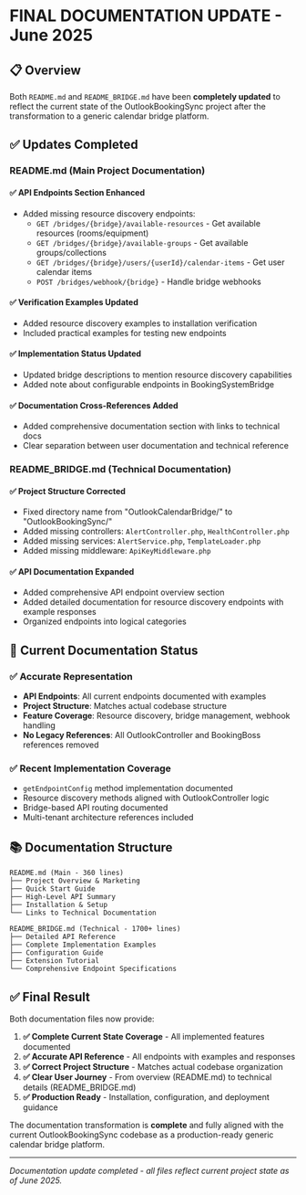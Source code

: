 # FINAL DOCUMENTATION UPDATE - June 2025

## 📋 Overview

Both `README.md` and `README_BRIDGE.md` have been **completely updated** to reflect the current state of the OutlookBookingSync project after the transformation to a generic calendar bridge platform.

## ✅ Updates Completed

### **README.md (Main Project Documentation)**

#### **✅ API Endpoints Section Enhanced**
- Added missing resource discovery endpoints:
  - `GET /bridges/{bridge}/available-resources` - Get available resources (rooms/equipment)
  - `GET /bridges/{bridge}/available-groups` - Get available groups/collections  
  - `GET /bridges/{bridge}/users/{userId}/calendar-items` - Get user calendar items
  - `POST /bridges/webhook/{bridge}` - Handle bridge webhooks

#### **✅ Verification Examples Updated**
- Added resource discovery examples to installation verification
- Included practical examples for testing new endpoints

#### **✅ Implementation Status Updated**
- Updated bridge descriptions to mention resource discovery capabilities
- Added note about configurable endpoints in BookingSystemBridge

#### **✅ Documentation Cross-References Added**
- Added comprehensive documentation section with links to technical docs
- Clear separation between user documentation and technical reference

### **README_BRIDGE.md (Technical Documentation)**

#### **✅ Project Structure Corrected**
- Fixed directory name from "OutlookCalendarBridge/" to "OutlookBookingSync/"
- Added missing controllers: `AlertController.php`, `HealthController.php`
- Added missing services: `AlertService.php`, `TemplateLoader.php`
- Added missing middleware: `ApiKeyMiddleware.php`

#### **✅ API Documentation Expanded**
- Added comprehensive API endpoint overview section
- Added detailed documentation for resource discovery endpoints with example responses
- Organized endpoints into logical categories

## 🎯 Current Documentation Status

### **✅ Accurate Representation**
- **API Endpoints**: All current endpoints documented with examples
- **Project Structure**: Matches actual codebase structure  
- **Feature Coverage**: Resource discovery, bridge management, webhook handling
- **No Legacy References**: All OutlookController and BookingBoss references removed

### **✅ Recent Implementation Coverage**
- `getEndpointConfig` method implementation documented
- Resource discovery methods aligned with OutlookController logic
- Bridge-based API routing documented
- Multi-tenant architecture references included

## 📚 Documentation Structure

```
README.md (Main - 360 lines)
├── Project Overview & Marketing
├── Quick Start Guide
├── High-Level API Summary
├── Installation & Setup
└── Links to Technical Documentation

README_BRIDGE.md (Technical - 1700+ lines)  
├── Detailed API Reference
├── Complete Implementation Examples
├── Configuration Guide
├── Extension Tutorial
└── Comprehensive Endpoint Specifications
```

## ✅ Final Result

Both documentation files now provide:

1. **✅ Complete Current State Coverage** - All implemented features documented
2. **✅ Accurate API Reference** - All endpoints with examples and responses
3. **✅ Correct Project Structure** - Matches actual codebase organization
4. **✅ Clear User Journey** - From overview (README.md) to technical details (README_BRIDGE.md)
5. **✅ Production Ready** - Installation, configuration, and deployment guidance

The documentation transformation is **complete** and fully aligned with the current OutlookBookingSync codebase as a production-ready generic calendar bridge platform.

---

*Documentation update completed - all files reflect current project state as of June 2025.*
